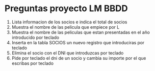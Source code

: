 # Preguntas proyecto LM BBDD
1. Lista informacion de los socios e indica el total de socios
2. Muestra el nombre de las pelicula que empiece por L
3. Muestra el nombre de las peliculas que estan presentadas en el año introducido por teclado
4. Inserta en la tabla SOCIOS un nuevo registro que introduciras por teclado
5. Elimina el socio con el DNI que introduzcas por teclado
6. Pide por teclado el dni de un socio y cambia su importe por el que escribas por teclado
